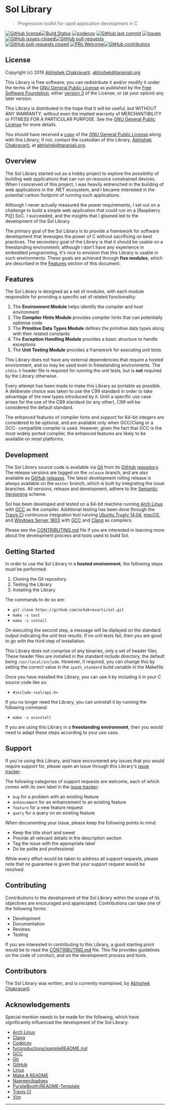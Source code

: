 # Sol Library
> Progressive toolkit for rapid application development in C


[![GitHub license](https://img.shields.io/github/license/achakravarti/sol.svg)](https://github.com/achakravarti/sol/blob/master/LICENSE)[![Build Status](https://travis-ci.org/achakravarti/sol.svg?branch=master)](https://travis-ci.org/achakravarti/sol) [![codecov](https://codecov.io/gh/achakravarti/sol/branch/master/graph/badge.svg)](https://codecov.io/gh/achakravarti/sol) [![GitHub last commit](https://img.shields.io/github/last-commit/achakravarti/sol.svg)](https://github.com/achakravarti/sol/graphs/commit-activity)
[![Issues](http://img.shields.io/github/issues/achakravarti/sol.svg)](https://github.com/achakravarti/sol/issues) [![GitHub issues-closed](https://img.shields.io/github/issues-closed/achakravarti/sol.svg)](https://github.com/achakravarti/sol/issues?q=is%3Aissue+is%3Aclosed)[![GitHub pull-requests](https://img.shields.io/github/issues-pr/achakravarti/sol.svg)](https://github.com/achakravarti/sol/pull/) [![GitHub pull-requests closed](https://img.shields.io/github/issues-pr-closed/achakravarti/sol.svg)](https://github.com/achakravart/sol/pull/) [![PRs Welcome](https://img.shields.io/badge/pull%20requests-welcome-blue.svg)](http://makeapullrequest.com)[![GitHub contributors](https://img.shields.io/github/contributors/achakravarti/sol.svg)](https://github.com/achakravarti/sol/graphs/contributors/)


## License

Copyright (c) 2019 [Abhishek Chakravarti][]. 
<abhishek@taranjali.org>

This Library is free software; you can redistribute it and/or modify it under 
the terms of the [GNU General Public License][] as published by the [Free 
Software Foundation][]; either [version 3][] of the License, or (at your option)
any later version.

This Library is distributed in the hope that it will be useful, but WITHOUT ANY
WARRANTY; without even the implied warranty of MERCHANTIBILITY or FITNESS FOR A
PARTICULAR PURPOSE. See the [GNU General Public License][] for more details.

You should have received a [copy][] of the [GNU General Public License][] along
with this Library; if not, contact the custodian of this Library, [Abhishek
Chakravarti][], at <abhishek@taranjali.org>.


## Overview

The Sol Library started out as a hobby project to explore the possibility of
building web applications that can run on resource constrained devices. When I
conceived of this project, I was heavily entrenched in the building of web
applications in the .NET ecosystem, and I became interested in the potential
carbon footprint of running such applications. 

Although I never actually measured the power requirements, I set out on a 
challenge to build a simple web application that could run on a [Raspberry Pi][]
SoC. I succeeded, and the insights that I gleaned led to the development of the
Sol Library.

The primary goal of the Sol Library is to provide a framework for software
development that leverages the power of C without sacrificing on best practices.
The secondary goal of the Library is that it should be usable on a freestanding
environment; although I don't have any experience in embedded programming, it's
nice to envision that this Library is usable in such environments. These goals
are achieved through **five modules**, which are described in the
[Features](#features) section of this document.


## Features

The Sol Library is designed as a set of modules, with each module responsible
for providing a specific set of related functionality:
  1. The **Environment Module** helps identify the compiler and host environment
  2. The **Compiler Hints Module** provides compiler hints that can potentially
     optimise code
  3. The **Primitive Data Types Module** defines the primitive data types along
     with their related constants
  4. The **Exception Handling Module** provides a basic structure to handle
     exceptions
  5. The **Unit Testing Module** provides a framework for executing unit tests

This Library does not have any external dependencies that require a hosted
environment, and so may be used even in freestanding environments. The `stdio.h`
header file is required for running the unit tests, but is __not__ required by
the Library otherwise.

Every attempt has been made to make this Library as portable as possible. A
deliberate choice was taken to use the C99 standard in order to take advantage
of the new types introduced by it. Until a specific use case arises for the use
of the C89 standard (or any other), C99 will be considered the default standard.

The enhanced features of compiler hints and support for 64-bit integers are
considered to be optional, and are available only when GCC/Clang or a GCC-
compatible compiler is used. However, given the fact that GCC is the most widely
ported compiler, the enhanced features are likely to be available on most 
platforms.


## Development

The Sol Library source code is available via [Git][] from its [GitHub][]
[repository][]. The release versions are tagged on the `release` branch, and are
also available as [GitHub][] [releases][]. The latest development rolling 
release is always available on the `master` branch, which is built by 
integrating the issue  branches. All versions, release and development, adhere
to the [Semantic Versioning][] scheme.

Sol has been developed and tested on a 64-bit machine running [Arch Linux][]
with [GCC][] as the compiler. Additional testing has been done through the
[Travis CI][] continuous integration tool running [Ubuntu Trusty 14.04][],
[macOS][], and [Windows Server 1803][] with [GCC][] and [Clang][] as compilers.

Please see the [CONTRIBUTING.md][] file if you are interested in learning more
about the development process and tools used to build Sol.


## Getting Started
In order to use the Sol Library in a **hosted environment**, the following steps
must be performed:  
  1. Cloning the Git repository  
  2. Testing the Library
  3. Installing the Library


The commands to do so are:  
  - `git clone https://github.com/achakravarti/sol.git`  
  - `make -s test`  
  - `make -s install`  

On executing the second step, a message will be diplayed on the standard output
indicating the unit test results. If no unit tests fail, then you are good to go
with the third step of installation.

This Library does not comprise of any binaries, only a set of header files.
These header files are installed in the standard include directory, the default
being `/usr/local/include`. However, if required, you can change this by setting
the correct value in the `ipath_standard` build variable in the Makefile.

Once you have installed the Library, you can use it by including it in your C 
source code like so:  
  - `#include <sol/api.h>`  

If you no longer need the Library, you can uninstall it by running the
following command:  
  - `make -s uninstall`  

If you are using this Library in a **freestanding environment**, then you would
need to adapt these steps according to your use case.


## Support

If you're using this Library, and have encountered any issues that you would
require support for, please open an issue through this Library's [issue
tracker][]. 

The following categories of support requests are welcome, each of which comes
with its own label in the [issue tracker][]:
  * `bug` for a problem with an existing feature
  * `enhancement` for an enhancement to an existing feature
  * `feature` for a new feature request
  * `query` for a query on an existing feature

When documenting your issue, please keep the following points in mind:  
  * Keep the title short and sweet
  * Provide all relevant details in the description section
  * Tag the issue with the appropriate label
  * Do be polite and professional

While every effort would be taken to address all support requests, please note
that no guarantee is given that your support request would be resolved.


## Contributing

Contributions to the development of the Sol Library within the scope of its
objectives are encouraged and appreciated. Contributions can take one of the
following forms:  
  * Development
  * Documentation
  * Reviews
  * Testing

If you are interested in contributing to this Library, a good starting point
would be to read the [CONTRIBUTING.md][] file. This file provides guidelines on
the code of conduct, and on the development process and tools.


## Contributors

The Sol Library was written, and is currently maintained, by 
[Abhishek Chakravarti][].


## Acknowledgements
Special mention needs to be made for the following, which have significantly
influenced the development of the Sol Library:  
  * [Arch Linux][]  
  * [Clang][]  
  * [Codecov][]  
  * [fvcproductions/sampleREADME.md][]  
  * [GCC][]  
  * [Git][]  
  * [GitHub][]  
  * [Linux][]  
  * [Make A README][]  
  * [Naereen/badges][]  
  * [PurpleBooth/README-Template][]  
  * [Travis CI][]  
  * [Vim][]


* * *


[Abhishek Chakravarti]:https://github.com/achakravarti
[Arch Linux]:https://www.archlinux.org
[Clang]:https://clang.llvm.org
[Codecov]:https://codecov.io
[CONTRIBUTING.md]:https://github.com/achakravarti/sol/blob/master/CONTRIBUTING.md/
[copy]:https://github.com/achakravarti/sol/blob/master/LICENSE
[Free Software Foundation]:https://www.fsf.org
[fvcproductions/sampleREADME.md]:https://gist.github.com/fvcproductions/1bfc2d4aecb01a834b46
[GCC]:https://gcc.gnu.org
[Git]:https://git-scm.com
[GitHub]:https://github.com
[GNU General Public License]:https://choosealicense.com/licenses/gpl-3.0
[issue tracker]:https://github.com/achakravarti/sol/issues
[Linux]:https://www.kernel.org
[macOS]:https://www.apple.com/macos
[Make A README]:https://makeareadme.com
[Naereen/badges]:https://github.com/Naereen/badges
[PurpleBooth/README-Template]:https://gist.github.com/PurpleBooth/109311bb0361f32d87a2
[releases]:https://github.com/achakravarti/sol/releases
[repository]:https://github.com/achakravarti/sol
[Semantic Versioning]:http://semver.org
[Travis CI]:https://travis-ci.org
[version 3]:https://www.gnu.org/licenses/gpl-3.0.en.html
[Ubuntu Trusty 14.04]:http://releases.ubuntu.com/14.04
[Vim]:https://www.vim.org
[Windows Server 1803]:https://docs.microsoft.com/en-us/windows-server/get-started/get-started-with-1803

